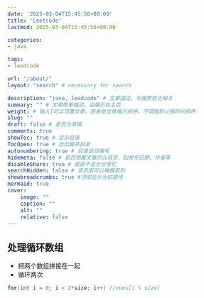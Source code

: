 ```yaml
---
date: '2025-03-04T15:45:56+08:00'
title: 'Leetcode'
lastmod: 2025-03-04T15:45:56+08:00

categories:
- java

tags:
- leedcode

url: "/about/"
layout: "search" # necessary for search

description: "java, leedcode" # 文章描述，与搜索优化相关
summary: "" # 文章简单描述，会展示在主页
weight: # 输入1可以顶置文章，用来给文章展示排序，不填就默认按时间排序
slug: ""
draft: false # 是否为草稿
comments: true
showToc: true # 显示目录
TocOpen: true # 自动展开目录
autonumbering: true # 目录自动编号
hidemeta: false # 是否隐藏文章的元信息，如发布日期、作者等
disableShare: true # 底部不显示分享栏
searchHidden: false # 该页面可以被搜索到
showbreadcrumbs: true #顶部显示当前路径
mermaid: true
cover:
    image: ""
    caption: ""
    alt: ""
    relative: false
---
```

## 处理循环数组
- 把两个数组拼接在一起
- 循环两次
```java
for(int i = 0; i < 2*size; i++) //nums[i % size]
```